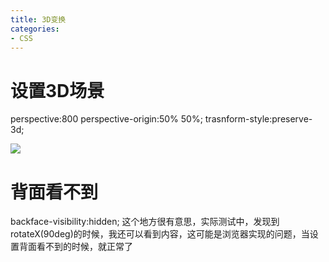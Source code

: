 ```yaml
---
title: 3D变换
categories: 
- CSS
---
```


# 设置3D场景
perspective:800
perspective-origin:50% 50%;
trasnform-style:preserve-3d;

![](/images/css/3D/1.jpg)


# 背面看不到
backface-visibility:hidden;
这个地方很有意思，实际测试中，发现到rotateX(90deg)的时候，我还可以看到内容，这可能是浏览器实现的问题，当设置背面看不到的时候，就正常了